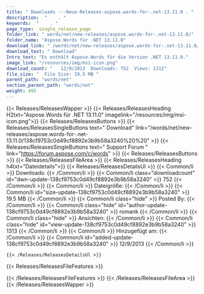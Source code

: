```yaml
---
title: " Downloads ---Neue-Releases-aspose.words-for-.net-13.11.0 . "
description:  "    . " 
keywords:  "    . " 
page_type:  single_release_page
folder_link: " words/net/new-releases/aspose.words-for-.net-13.11.0/"
folder_name: "Aspose.Words für .NET 13.11.0"
download_link: " /words/net/new-releases/aspose.words-for-.net-13.11.0/138cf9753c0d49cf8892e3b9b58a3240"
download_text: " Download"
Intro_text: "Es enthält Aspose.Words für die Version .NET 13.11.0."
image_link: "/resources/img/msi-icon.png"
download_count: "   12/9/2013  Downloads: 752  Views: 1312"
file_size: "  File Size: 19.5 MB "
parent_path: "words/net"
section_parent_path: "words/net"
weight: 495
---
```


{{< Releases/ReleasesWapper >}}
  {{< Releases/ReleasesHeading H2txt="Aspose.Words für .NET 13.11.0" imagelink="/resources/img/msi-icon.png">}}
  {{< Releases/ReleasesButtons >}}
    {{< Releases/ReleasesSingleButtons text=" Download" link="/words/net/new-releases/aspose.words-for-.net-13.11.0/138cf9753c0d49cf8892e3b9b58a3240%20%20" >}}
    {{< Releases/ReleasesSingleButtons text=" Support Forum " link="https://forum.aspose.com/c/words" >}}
  {{< Releases/ReleasesButtons >}}
  {{< Releases/ReleasesFileArea >}}
    {{< Releases/ReleasesHeading h4txt="Dateidetails">}}
    {{< Releases/ReleasesDetailsUl >}}
            {{< Common/li >}} Downloads: {{< /Common/li >}}
      {{< Common/li class="downloadcount" id="dwn-update-138cf9753c0d49cf8892e3b9b58a3240" >}} 752 {{< /Common/li >}}
      {{< Common/li >}} Dateigröße: {{< /Common/li >}}
      {{< Common/li id="size-update-138cf9753c0d49cf8892e3b9b58a3240" >}} 19.5 MB {{< /Common/li >}} 
      {{< Common/li  class="hide" >}} Posted By: {{< /Common/li >}} 
      {{< Common/li class="hide" id="author-update-138cf9753c0d49cf8892e3b9b58a3240" >}} romank {{< /Common/li >}}
      {{< Common/li class="hide" >}} Ansichten: {{< /Common/li >}}
      {{< Common/li class="hide" id="view-update-138cf9753c0d49cf8892e3b9b58a3240" >}} 1313 {{< /Common/li >}}
      {{< Common/li >}} Hinzugefügt am: {{< /Common/li >}}
      {{< Common/li id="added-update-138cf9753c0d49cf8892e3b9b58a3240" >}} 12/9/2013 {{< /Common/li >}} 

    {{< /Releases/ReleasesDetailsUl >}}

  {{< Releases/ReleasesFileFeatures >}}
      
  {{< /Releases/ReleasesFileFeatures >}}
 {{< /Releases/ReleasesFileArea >}}
{{< /Releases/ReleasesWapper >}}



